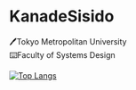# KanadeSisido
🖊️Tokyo Metropolitan University<br/>
⌨️Faculty of Systems Design<br/>

[![Top Langs](https://github-readme-stats.vercel.app/api/top-langs/?username=Kanadesisido&layout=compact&bg_color=4,FFFFFF,29BEBE&title_color=4B4B4B&text_color=4B4B4B)](https://github.com/KanadeSisido?tab=repositories)

<!---
KanadeSisido/KanadeSisido is a ✨ special ✨ repository because its `README.md` (this file) appears on your GitHub profile.
You can click the Preview link to take a look at your changes.
--->
